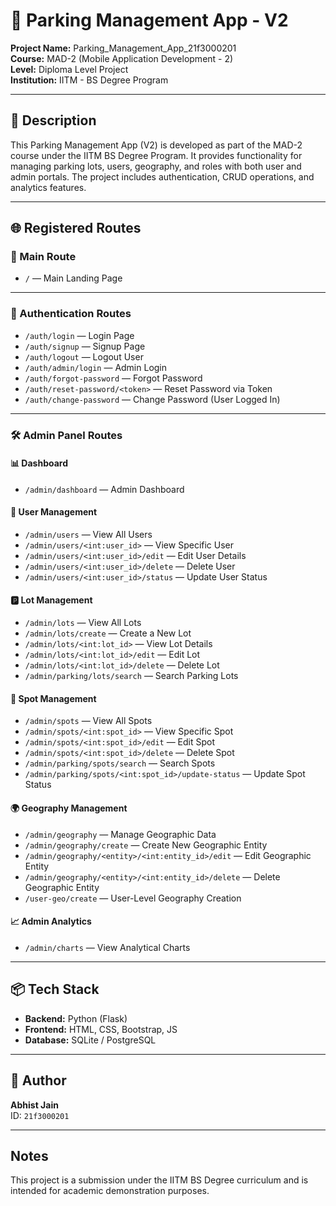# 🚗 Parking Management App - V2

**Project Name:** Parking_Management_App_21f3000201  
**Course:** MAD-2 (Mobile Application Development - 2)  
**Level:** Diploma Level Project  
**Institution:** IITM - BS Degree Program

---

## 📘 Description

This Parking Management App (V2) is developed as part of the MAD-2 course under the IITM BS Degree Program. It provides functionality for managing parking lots, users, geography, and roles with both user and admin portals. The project includes authentication, CRUD operations, and analytics features.

---

## 🌐 Registered Routes

### 🔹 Main Route
- `/` — Main Landing Page

---

### 🔐 Authentication Routes
- `/auth/login` — Login Page  
- `/auth/signup` — Signup Page  
- `/auth/logout` — Logout User  
- `/auth/admin/login` — Admin Login  
- `/auth/forgot-password` — Forgot Password  
- `/auth/reset-password/<token>` — Reset Password via Token  
- `/auth/change-password` — Change Password (User Logged In)

---

### 🛠️ Admin Panel Routes

#### 📊 Dashboard
- `/admin/dashboard` — Admin Dashboard

#### 👤 User Management
- `/admin/users` — View All Users  
- `/admin/users/<int:user_id>` — View Specific User  
- `/admin/users/<int:user_id>/edit` — Edit User Details  
- `/admin/users/<int:user_id>/delete` — Delete User  
- `/admin/users/<int:user_id>/status` — Update User Status

#### 🅿️ Lot Management
- `/admin/lots` — View All Lots  
- `/admin/lots/create` — Create a New Lot  
- `/admin/lots/<int:lot_id>` — View Lot Details  
- `/admin/lots/<int:lot_id>/edit` — Edit Lot  
- `/admin/lots/<int:lot_id>/delete` — Delete Lot  
- `/admin/parking/lots/search` — Search Parking Lots

#### 🧩 Spot Management
- `/admin/spots` — View All Spots  
- `/admin/spots/<int:spot_id>` — View Specific Spot  
- `/admin/spots/<int:spot_id>/edit` — Edit Spot  
- `/admin/spots/<int:spot_id>/delete` — Delete Spot  
- `/admin/parking/spots/search` — Search Spots  
- `/admin/parking/spots/<int:spot_id>/update-status` — Update Spot Status

#### 🌍 Geography Management
- `/admin/geography` — Manage Geographic Data  
- `/admin/geography/create` — Create New Geographic Entity  
- `/admin/geography/<entity>/<int:entity_id>/edit` — Edit Geographic Entity  
- `/admin/geography/<entity>/<int:entity_id>/delete` — Delete Geographic Entity  
- `/user-geo/create` — User-Level Geography Creation

#### 📈 Admin Analytics
- `/admin/charts` — View Analytical Charts

---

## 📦 Tech Stack
- **Backend:** Python (Flask)
- **Frontend:** HTML, CSS, Bootstrap, JS
- **Database:** SQLite / PostgreSQL

---

## 👨 Author
**Abhist Jain**  
ID: `21f3000201`

---

## Notes
This project is a submission under the IITM BS Degree curriculum and is intended for academic demonstration purposes.